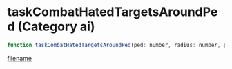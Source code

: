 # taskCombatHatedTargetsAroundPed (Category ai)

```js
function taskCombatHatedTargetsAroundPed(ped: number, radius: number, p2: int): void
```

[filename](taskCombatHatedTargetsAroundPed_m.md ':include')